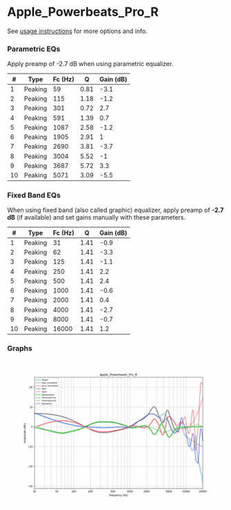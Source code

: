# Apple_Powerbeats_Pro_R
See [usage instructions](https://github.com/jaakkopasanen/AutoEq#usage) for more options and info.

### Parametric EQs
Apply preamp of -2.7 dB when using parametric equalizer.

|   # | Type    |   Fc (Hz) |    Q |   Gain (dB) |
|-----|---------|-----------|------|-------------|
|   1 | Peaking |        59 | 0.81 |        -3.1 |
|   2 | Peaking |       115 | 1.18 |        -1.2 |
|   3 | Peaking |       301 | 0.72 |         2.7 |
|   4 | Peaking |       591 | 1.39 |         0.7 |
|   5 | Peaking |      1087 | 2.58 |        -1.2 |
|   6 | Peaking |      1905 | 2.91 |         1   |
|   7 | Peaking |      2690 | 3.81 |        -3.7 |
|   8 | Peaking |      3004 | 5.52 |        -1   |
|   9 | Peaking |      3687 | 5.72 |         3.3 |
|  10 | Peaking |      5071 | 3.09 |        -5.5 |

### Fixed Band EQs
When using fixed band (also called graphic) equalizer, apply preamp of **-2.7 dB** (if available) and set gains manually with these parameters.

|   # | Type    |   Fc (Hz) |    Q |   Gain (dB) |
|-----|---------|-----------|------|-------------|
|   1 | Peaking |        31 | 1.41 |        -0.9 |
|   2 | Peaking |        62 | 1.41 |        -3.3 |
|   3 | Peaking |       125 | 1.41 |        -1.1 |
|   4 | Peaking |       250 | 1.41 |         2.2 |
|   5 | Peaking |       500 | 1.41 |         2.4 |
|   6 | Peaking |      1000 | 1.41 |        -0.6 |
|   7 | Peaking |      2000 | 1.41 |         0.4 |
|   8 | Peaking |      4000 | 1.41 |        -2.7 |
|   9 | Peaking |      8000 | 1.41 |        -0.7 |
|  10 | Peaking |     16000 | 1.41 |         1.2 |

### Graphs
![](./Apple_Powerbeats_Pro_R.png)
